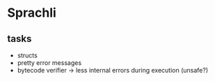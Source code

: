 # Sprachli

## tasks

- structs
- pretty error messages
- bytecode verifier -> less internal errors during execution (unsafe?)
